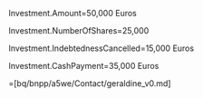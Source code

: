 Investment.Amount=50,000 Euros

Investment.NumberOfShares=25,000

Investment.IndebtednessCancelled=15,000 Euros

Investment.CashPayment=35,000 Euros

=[bq/bnpp/a5we/Contact/geraldine_v0.md]